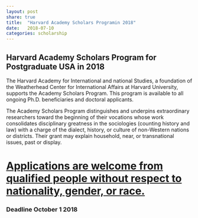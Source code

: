```yaml
---
layout: post
share: true
title:  "Harvard Academy Scholars Programin 2018"
date:   2018-07-10
categories: scholarship
---
```

## Harvard Academy Scholars Program for Postgraduate USA in 2018

The Harvard Academy for International and national Studies, a foundation of the Weatherhead Center for International Affairs at Harvard University, supports the Academy Scholars Program. This program is available to all ongoing Ph.D. beneficiaries and doctoral applicants.

The Academy Scholars Program distinguishes and underpins extraordinary researchers toward the beginning of their vocations whose work consolidates disciplinary greatness in the sociologies (counting history and law) with a charge of the dialect, history, or culture of non-Western nations or districts. Their grant may explain household, near, or transnational issues, past or display.

# [Applications are welcome from qualified people without respect to nationality, gender, or race.](https://academy.wcfia.harvard.edu/programs/academy_scholar)

### Deadline October 1 2018
